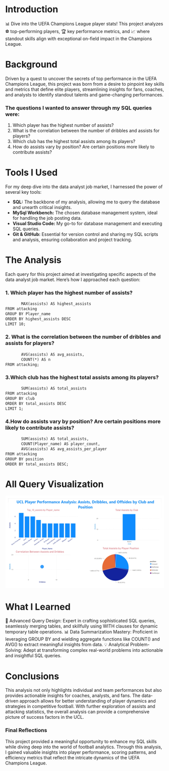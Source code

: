 # Introduction
📊 Dive into the UEFA Champions League player stats! This project analyzes ⚽ top-performing players, 🏆 key performance metrics, and 📈 where standout skills align with exceptional on-field impact in the Champions League.


# Background
Driven by a quest to uncover the secrets of top performance in the UEFA Champions League, this project was born from a desire to pinpoint key skills and metrics that define elite players, streamlining insights for fans, coaches, and analysts to identify standout talents and game-changing performances.

### The questions I wanted to answer through my SQL queries were:

1. Which player has the highest number of assists?
2. What is the correlation between the number of dribbles and assists for players?
3. Which club has the highest total assists among its players?
4. How do assists vary by position? Are certain positions more likely to contribute assists?

# Tools I Used
For my deep dive into the data analyst job market, I harnessed the power of several key tools:

- **SQL:** The backbone of my analysis, allowing me to query the database and unearth critical insights.
- **MySql Workbench:** The chosen database management system, ideal for handling the job posting data.
- **Visual Studio Code:** My go-to for database management and executing SQL queries.
- **Git & GitHub:** Essential for version control and sharing my SQL scripts and analysis, ensuring collaboration and project tracking.

# The Analysis
Each query for this project aimed at investigating specific aspects of the data analyst job market. Here’s how I approached each question:

### 1. Which player has the highest number of assists?

```SELECT Player_name, 
       MAX(assists) AS highest_assists
FROM attacking
GROUP BY Player_name
ORDER BY highest_assists DESC
LIMIT 10;
```
### 2. What is the correlation between the number of dribbles and assists for players?

```SELECT AVG(dribbles) AS avg_dribbles, 
       AVG(assists) AS avg_assists,
       COUNT(*) AS n
FROM attacking;
```
### 3.Which club has the highest total assists among its players?

```SELECT club, 
       SUM(assists) AS total_assists
FROM attacking
GROUP BY club
ORDER BY total_assists DESC
LIMIT 1;
```

### 4.How do assists vary by position? Are certain positions more likely to contribute assists?

```SELECT position, 
       SUM(assists) AS total_assists,
       COUNT(Player_name) AS player_count,
       AVG(assists) AS avg_assists_per_player
FROM attacking
GROUP BY position
ORDER BY total_assists DESC;
```

# All Query Visualization

![All Analysiss Dashboard](UCL_page.jpg)

# What I Learned

🧩 Advanced Query Design: Expert in crafting sophisticated SQL queries, seamlessly merging tables, and skillfully using WITH clauses for dynamic temporary table operations.
📊 Data Summarization Mastery: Proficient in leveraging GROUP BY and wielding aggregate functions like COUNT() and AVG() to extract meaningful insights from data.
💡 Analytical Problem-Solving: Adept at transforming complex real-world problems into actionable and insightful SQL queries.

# Conclusions

This analysis not only highlights individual and team performances but also provides actionable insights for coaches, analysts, and fans. The data-driven approach allows for better understanding of player dynamics and strategies in competitive football. With further exploration of assists and attacking statistics, the overall analysis can provide a comprehensive picture of success factors in the UCL.

### Final Reflections

This project provided a meaningful opportunity to enhance my SQL skills while diving deep into the world of football analytics. Through this analysis, I gained valuable insights into player performance, scoring patterns, and efficiency metrics that reflect the intricate dynamics of the UEFA Champions League.
